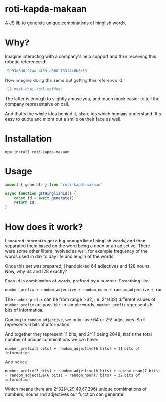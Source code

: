 # roti-kapda-makaan
A JS lib to generate unique combinations of hinglish words. 

# Why?
Imagine interacting with a company's help support and then receiving this robotic reference id: 
```js 
'9e93d8dd-22aa-4439-a008-f33f4c8b0c69'
``` 
Now imagine doing the same but getting this reference id: 
```js
'23-mast-chai-cool-coffee'
```
The latter is enough to slightly amuse you, and much much easier to tell the company representaive on call.

And that's the whole idea behind it, share ids which humans understand. It's easy to quote and might put a smile on their face as well.

# Installation
```
npm install roti-kapda-makaan
```
# Usage
```ts
import { generate } from 'roti-kapda-makaan'

async function getHinglishId() {
    const id = await generate();
    return id;
}
```

# How does it work?
I scoured internet to get a big enough list of hinglish words, and then separated them based on the word being a noun or an adjective. There were some other filters involved as well, for example frequency of the words used in day to day life and length of the words.

Once this set was prepared, I handpicked 64 adjectives and 128 nouns. Now, why 64 and 128 exactly?

Each id is combination of words, prefixed by a number. Something like:
```js
number_prefix + random_adjective + random_noun + random_adjective + random_noun
```

The `number_prefix` can be from range 1-32, i.e. 2^`5`(32) different values of `number_prefix` are possible. In simple words, `number_prefix` represents 5 bits of information.

Coming to `random_adjective`, we only have 64 or 2^`6` adjectives. So it represents 6 bits of information.

And together they represent 11 bits, and 2^11 being 2048, that's the total number of unique combinations we can have:
```
number_prefix(5 bits) + random_adjective(6 bits) = 11 bits of information
```

And hence:
```
number_prefix(5 bits) + random_adjective(6 bits) + random_noun(7 bits) + random_adjective(6 bits) + random_noun(7 bits) = 32 bits of information
```

Which means there are 2^32(4,29,49,67,296) unique combinations of numbers, nouns and adjectives our function can generate!


